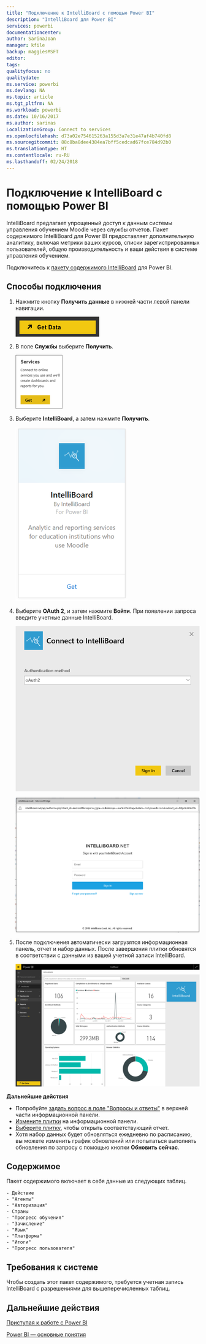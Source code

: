 ```yaml
---
title: "Подключение к IntelliBoard с помощью Power BI"
description: "IntelliBoard для Power BI"
services: powerbi
documentationcenter: 
author: SarinaJoan
manager: kfile
backup: maggiesMSFT
editor: 
tags: 
qualityfocus: no
qualitydate: 
ms.service: powerbi
ms.devlang: NA
ms.topic: article
ms.tgt_pltfrm: NA
ms.workload: powerbi
ms.date: 10/16/2017
ms.author: sarinas
LocalizationGroup: Connect to services
ms.openlocfilehash: d73a02e754615263a155d3a7e31e47af4b740fd8
ms.sourcegitcommit: 88c8ba8dee4384ea7bff5cedcad67fce784d92b0
ms.translationtype: HT
ms.contentlocale: ru-RU
ms.lasthandoff: 02/24/2018
---
```

# <a name="connect-to-intelliboard-with-power-bi"></a>Подключение к IntelliBoard с помощью Power BI
IntelliBoard предлагает упрощенный доступ к данным системы управления обучением Moodle через службы отчетов. Пакет содержимого IntelliBoard для Power BI предоставляет дополнительную аналитику, включая метрики ваших курсов, списки зарегистрированных пользователей, общую производительность и ваши действия в системе управления обучением.

Подключитесь к [пакету содержимого IntelliBoard](https://app.powerbi.com/getdata/services/intelliboard) для Power BI.

## <a name="how-to-connect"></a>Способы подключения
1. Нажмите кнопку **Получить данные** в нижней части левой панели навигации.  
   
    ![](media/service-connect-to-intelliboard/getdata.png)
2. В поле **Службы** выберите **Получить**.  
   
    ![](media/service-connect-to-intelliboard/services.png)
3. Выберите **IntelliBoard**, а затем нажмите **Получить**.  
   
    ![](media/service-connect-to-intelliboard/intelliboard.png)
4. Выберите **OAuth 2**, и затем нажмите **Войти**. При появлении запроса введите учетные данные IntelliBoard.
   
    ![](media/service-connect-to-intelliboard/creds.png)
   
    ![](media/service-connect-to-intelliboard/creds2.png)
5. После подключения автоматически загрузятся информационная панель, отчет и набор данных. После завершения плитки обновятся в соответствии с данными из вашей учетной записи IntelliBoard.
   
    ![](media/service-connect-to-intelliboard/dashboard.png)

**Дальнейшие действия**

* Попробуйте [задать вопрос в поле "Вопросы и ответы"](power-bi-q-and-a.md) в верхней части информационной панели.
* [Измените плитки](service-dashboard-edit-tile.md) на информационной панели.
* [Выберите плитку](service-dashboard-tiles.md), чтобы открыть соответствующий отчет.
* Хотя набор данных будет обновляться ежедневно по расписанию, вы можете изменить график обновлений или попытаться выполнять обновления по запросу с помощью кнопки **Обновить сейчас**.

## <a name="whats-included"></a>Содержимое
Пакет содержимого включает в себя данные из следующих таблиц.  

    - Действие  
    - "Агенты"  
    - "Авторизация"  
    - Страны  
    - "Прогресс обучения"  
    - "Зачисление"
    - "Язык"  
    - "Платформа"  
    - "Итоги"  
    - "Прогресс пользователя"    

## <a name="system-requirements"></a>Требования к системе
Чтобы создать этот пакет содержимого, требуется учетная запись IntelliBoard с разрешениями для вышеперечисленных таблиц.

## <a name="next-steps"></a>Дальнейшие действия
[Приступая к работе с Power BI](service-get-started.md)

[Power BI — основные понятия](service-basic-concepts.md)

